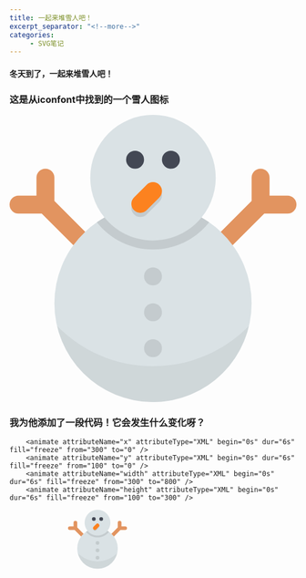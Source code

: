 ```yaml
---
title: 一起来堆雪人吧！
excerpt_separator: "<!--more-->"
categories:
     - SVG笔记
---
```


#### 冬天到了，一起来堆雪人吧！
<!--more-->
### 这是从iconfont中找到的一个雪人图标


<div>
<svg t="1610434643902" class="icon" viewBox="0 0 1024 1024" version="1.1" xmlns="http://www.w3.org/2000/svg" p-id="1334" xmlns:xlink="http://www.w3.org/1999/xlink" width="600" height="600"><defs><style type="text/css"></style></defs><path d="M512.016 672m-352 0a352 352 0 1 0 704 0 352 352 0 1 0-704 0Z" fill="#DAE2E5" p-id="1335"></path><path d="M512.016 224m-224 0a224 224 0 1 0 448 0 224 224 0 1 0-448 0Z" fill="#DAE2E5" p-id="1336"></path><path d="M992.016 288h-64v-64a32 32 0 1 0-64 0v82.752l-110.032 110.032a352.48 352.48 0 0 1 42.288 48.224l112.992-112.992h82.752a32 32 0 1 0 0-64.016zM160.016 224a32 32 0 1 0-64 0v64h-64a32 32 0 1 0 0 64h82.752l112.992 112.992a352.48 352.48 0 0 1 42.288-48.224l-110.032-110.016V224z" fill="#E29460" p-id="1337"></path><path d="M512.016 576m-32 0a32 32 0 1 0 64 0 32 32 0 1 0-64 0Z" opacity=".1" p-id="1338"></path><path d="M512.016 704m-32 0a32 32 0 1 0 64 0 32 32 0 1 0-64 0Z" opacity=".1" p-id="1339"></path><path d="M512.016 832m-32 0a32 32 0 1 0 64 0 32 32 0 1 0-64 0Z" opacity=".1" p-id="1340"></path><path d="M576.016 160m-32 0a32 32 0 1 0 64 0 32 32 0 1 0-64 0Z" fill="#434854" p-id="1341"></path><path d="M448.016 160m-32 0a32 32 0 1 0 64 0 32 32 0 1 0-64 0Z" fill="#434854" p-id="1342"></path><path d="M685.328 365.84C644.272 416 581.888 448 512.016 448s-132.256-32-173.312-82.16c-9.344 5.312-18.432 10.976-27.216 17.056C358.384 442 430.672 480 512.016 480s153.632-38 200.528-97.088a357.92 357.92 0 0 0-27.216-17.072z" opacity=".1" p-id="1343"></path><path d="M534.736 293.632l-45.248 45.248a32 32 0 0 1-45.264 0 31.808 31.808 0 0 1-8.24-14.624 31.84 31.84 0 0 0 8.24 30.624 32 32 0 0 0 45.264 0l45.248-45.248a31.84 31.84 0 0 0 8.24-30.624 31.6 31.6 0 0 1-8.24 14.624z" opacity=".1" p-id="1344"></path><path d="M489.408 339.872a32 32 0 1 1-45.264-45.248l45.248-45.248a31.984 31.984 0 1 1 45.264 45.248l-45.248 45.248z" fill="#FC821F" p-id="1345"></path><path d="M512.016 896c-134.224 0-255.408-55.216-342.528-144 36.288 155.776 175.68 272 342.528 272s306.256-116.224 342.528-272c-87.12 88.784-208.304 144-342.528 144z" opacity=".05" p-id="1346"></path></svg>
</div>



### 我为他添加了一段代码！它会发生什么变化呀？
        <animate attributeName="x" attributeType="XML" begin="0s" dur="6s" fill="freeze" from="300" to="0" /> 
        <animate attributeName="y" attributeType="XML" begin="0s" dur="6s" fill="freeze" from="100" to="0" /> 
        <animate attributeName="width" attributeType="XML" begin="0s" dur="6s" fill="freeze" from="300" to="800" /> 
        <animate attributeName="height" attributeType="XML" begin="0s" dur="6s" fill="freeze" from="100" to="300" /> 


<svg t="1610434643902" class="icon" viewBox="0 0 1024 1024" version="1.1" xmlns="http://www.w3.org/2000/svg" p-id="1334" xmlns:xlink="http://www.w3.org/1999/xlink" width="600" height="600"><defs><style type="text/css"></style></defs><path d="M512.016 672m-352 0a352 352 0 1 0 704 0 352 352 0 1 0-704 0Z" fill="#DAE2E5" p-id="1335"></path><path d="M512.016 224m-224 0a224 224 0 1 0 448 0 224 224 0 1 0-448 0Z" fill="#DAE2E5" p-id="1336"></path><path d="M992.016 288h-64v-64a32 32 0 1 0-64 0v82.752l-110.032 110.032a352.48 352.48 0 0 1 42.288 48.224l112.992-112.992h82.752a32 32 0 1 0 0-64.016zM160.016 224a32 32 0 1 0-64 0v64h-64a32 32 0 1 0 0 64h82.752l112.992 112.992a352.48 352.48 0 0 1 42.288-48.224l-110.032-110.016V224z" fill="#E29460" p-id="1337"></path><path d="M512.016 576m-32 0a32 32 0 1 0 64 0 32 32 0 1 0-64 0Z" opacity=".1" p-id="1338"></path><path d="M512.016 704m-32 0a32 32 0 1 0 64 0 32 32 0 1 0-64 0Z" opacity=".1" p-id="1339"></path><path d="M512.016 832m-32 0a32 32 0 1 0 64 0 32 32 0 1 0-64 0Z" opacity=".1" p-id="1340"></path><path d="M576.016 160m-32 0a32 32 0 1 0 64 0 32 32 0 1 0-64 0Z" fill="#434854" p-id="1341"></path><path d="M448.016 160m-32 0a32 32 0 1 0 64 0 32 32 0 1 0-64 0Z" fill="#434854" p-id="1342"></path><path d="M685.328 365.84C644.272 416 581.888 448 512.016 448s-132.256-32-173.312-82.16c-9.344 5.312-18.432 10.976-27.216 17.056C358.384 442 430.672 480 512.016 480s153.632-38 200.528-97.088a357.92 357.92 0 0 0-27.216-17.072z" opacity=".1" p-id="1343"></path><path d="M534.736 293.632l-45.248 45.248a32 32 0 0 1-45.264 0 31.808 31.808 0 0 1-8.24-14.624 31.84 31.84 0 0 0 8.24 30.624 32 32 0 0 0 45.264 0l45.248-45.248a31.84 31.84 0 0 0 8.24-30.624 31.6 31.6 0 0 1-8.24 14.624z" opacity=".1" p-id="1344"></path><path d="M489.408 339.872a32 32 0 1 1-45.264-45.248l45.248-45.248a31.984 31.984 0 1 1 45.264 45.248l-45.248 45.248z" fill="#FC821F" p-id="1345"></path><path d="M512.016 896c-134.224 0-255.408-55.216-342.528-144 36.288 155.776 175.68 272 342.528 272s306.256-116.224 342.528-272c-87.12 88.784-208.304 144-342.528 144z" opacity=".05" p-id="1346"></path><animate attributeName="x" attributeType="XML" begin="0s" dur="6s" fill="freeze" from="300" to="0" /> <animate attributeName="y" attributeType="XML" begin="0s" dur="6s" fill="freeze" from="100" to="0" /> <animate attributeName="width" attributeType="XML" begin="0s" dur="6s" fill="freeze" from="300" to="800" /> <animate attributeName="height" attributeType="XML" begin="0s" dur="6s" fill="freeze" from="100" to="300"/> 
</svg>
</div>        